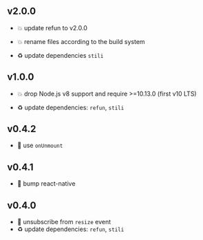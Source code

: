 ## v2.0.0

* 💥 update refun to v2.0.0

* 💥 rename files according to the build system

* ♻️ update dependencies `stili`

## v1.0.0

* 💥 drop Node.js v8 support and require >=10.13.0 (first v10 LTS)

* ♻️ update dependencies: `refun`, `stili`

## v0.4.2

* 🐞 use `onUnmount`

## v0.4.1

* 🐞 bump react-native

## v0.4.0

* 🐞 unsubscribe from `resize` event
* ♻️ update dependencies: `refun`, `stili`
